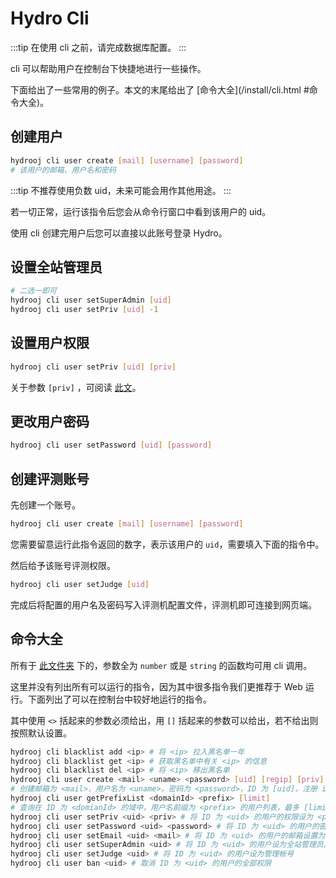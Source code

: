 # Hydro Cli

:::tip
在使用 cli 之前，请完成数据库配置。
:::

cli 可以帮助用户在控制台下快捷地进行一些操作。

下面给出了一些常用的例子。本文的末尾给出了 [命令大全](/install/cli.html #命令大全)。

## 创建用户

```sh
hydrooj cli user create [mail] [username] [password] 
# 该用户的邮箱、用户名和密码
```

:::tip
不推荐使用负数 uid，未来可能会用作其他用途。
:::

若一切正常，运行该指令后您会从命令行窗口中看到该用户的 uid。

使用 cli 创建完用户后您可以直接以此账号登录 Hydro。

## 设置全站管理员

```sh
# 二选一即可
hydrooj cli user setSuperAdmin [uid]
hydrooj cli user setPriv [uid] -1
```

## 设置用户权限

```sh
hydrooj cli user setPriv [uid] [priv]
```

关于参数 `[priv]` ，可阅读 [此文](/dev/PERM_PRIV.html)。

## 更改用户密码

```sh
hydrooj cli user setPassword [uid] [password]
```

## 创建评测账号

先创建一个账号。

```sh
hydrooj cli user create [mail] [username] [password]
```

您需要留意运行此指令返回的数字，表示该用户的 `uid`，需要填入下面的指令中。

然后给予该账号评测权限。

```sh
hydrooj cli user setJudge [uid]
```

完成后将配置的用户名及密码写入评测机配置文件，评测机即可连接到网页端。

## 命令大全

所有于 [此文件夹](https://github.com/hydro-dev/Hydro/tree/master/packages/hydrooj/src/model) 下的，参数全为 `number` 或是 `string` 的函数均可用 cli 调用。

这里并没有列出所有可以运行的指令，因为其中很多指令我们更推荐于 Web 运行。下面列出了可以在控制台中较好地运行的指令。

其中使用 `<>` 括起来的参数必须给出，用 `[]` 括起来的参数可以给出，若不给出则按照默认设置。

```sh
hydrooj cli blacklist add <ip> # 将 <ip> 拉入黑名单一年
hydrooj cli blacklist get <ip> # 获取黑名单中有关 <ip> 的信息
hydrooj cli blacklist del <ip> # 将 <ip> 移出黑名单
hydrooj cli user create <mail> <uname> <password> [uid] [regip] [priv]
# 创建邮箱为 <mail>，用户名为 <uname>，密码为 <password>，ID 为 [uid]，注册 ip 为 [regip]，权限为 [priv] 的用户
hydrooj cli user getPrefixList <domainId> <prefix> [limit] 
# 查询在 ID 为 <domianId> 的域中，用户名前缀为 <prefix> 的用户列表，最多 [limit] 个用户。
hydrooj cli user setPriv <uid> <priv> # 将 ID 为 <uid> 的用户的权限设为 <priv>
hydrooj cli user setPassword <uid> <password> # 将 ID 为 <uid> 的用户的密码设置为 <password>
hydrooj cli user setEmail <uid> <mail> # 将 ID 为 <uid> 的用户的邮箱设置为 <mail>
hydrooj cli user setSuperAdmin <uid> # 将 ID 为 <uid> 的用户设为全站管理员。
hydrooj cli user setJudge <uid> # 将 ID 为 <uid> 的用户设为管理帐号
hydrooj cli user ban <uid> # 取消 ID 为 <uid> 的用户的全部权限
```